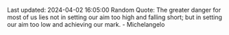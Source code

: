 Last updated: 2024-04-02 16:05:00
Random Quote: The greater danger for most of us lies not in setting our aim too high and falling short; but in setting our aim too low and achieving our mark. - Michelangelo